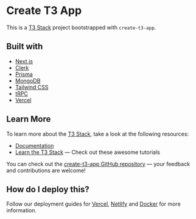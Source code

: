 # Create T3 App

This is a [T3 Stack](https://create.t3.gg/) project bootstrapped with `create-t3-app`.

## Built with

- [Next.js](https://nextjs.org)
- [Clerk](https://clerk.com)
- [Prisma](https://prisma.io)
- [MongoDB](https://www.mongodb.com)
- [Tailwind CSS](https://tailwindcss.com)
- [tRPC](https://trpc.io)
- [Vercel](https://vercel.com)

## Learn More

To learn more about the [T3 Stack](https://create.t3.gg/), take a look at the following resources:

- [Documentation](https://create.t3.gg/)
- [Learn the T3 Stack](https://create.t3.gg/en/faq#what-learning-resources-are-currently-available) — Check out these awesome tutorials

You can check out the [create-t3-app GitHub repository](https://github.com/t3-oss/create-t3-app) — your feedback and contributions are welcome!

## How do I deploy this?

Follow our deployment guides for [Vercel](https://create.t3.gg/en/deployment/vercel), [Netlify](https://create.t3.gg/en/deployment/netlify) and [Docker](https://create.t3.gg/en/deployment/docker) for more information.
